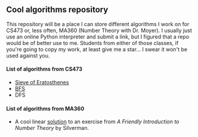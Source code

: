 ## Cool algorithms repository
This repository will be a place I can store different algorithms I work on for CS473 or, less often, MA360 (Number Theory with Dr. Moyer). I usually just use an online Python interpreter and submit a link, but I figured that a repo would be of better use to me. Students from either of those classes, if you're going to copy my work, at least give me a star... I swear it won't be used against you.

#### List of algorithms from CS473
+ [Sieve of Eratosthenes](https://github.com/yfedas21/algorithms/blob/master/CS473/sieve.py "what the huh")
+ [BFS](https://github.com/yfedas21/algorithms/blob/master/CS473/BFS_algorithm.py "bad breadth")
+ DFS

#### List of algorithms from MA360
+ A cool linear [solution](https://github.com/yfedas21/algorithms/blob/master/MA360/find_sums_from_primes.py "do your own hw") to an exercise from *A Friendly Introduction to Number Theory* by Silverman.
